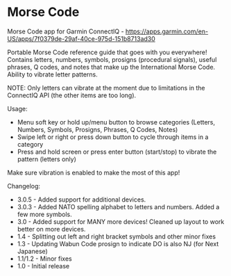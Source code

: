 # Morse Code
Morse Code app for Garmin ConnectIQ - https://apps.garmin.com/en-US/apps/7f0379de-29af-40ce-975d-151b8713ad30

Portable Morse Code reference guide that goes with you everywhere! Contains letters, numbers, symbols, prosigns (procedural signals), useful phrases, Q codes, and notes that make up the International Morse Code. Ability to vibrate letter patterns.

NOTE: Only letters can vibrate at the moment due to limitations in the ConnectIQ API (the other items are too long).

Usage:
* Menu soft key or hold up/menu button to browse categories (Letters, Numbers, Symbols, Prosigns, Phrases, Q Codes, Notes)
* Swipe left or right or press down button to cycle through items in a category
* Press and hold screen or press enter button (start/stop) to vibrate the pattern (letters only)

Make sure vibration is enabled to make the most of this app!

Changelog:
* 3.0.5 - Added support for additional devices.
* 3.0.3 - Added NATO spelling alphabet to letters and numbers. Added a few more symbols.
* 3.0 - Added support for MANY more devices! Cleaned up layout to work better on more devices.
* 1.4 - Splitting out left and right bracket symbols and other minor fixes
* 1.3 - Updating Wabun Code prosign to indicate DO is also NJ (for Next Japanese)
* 1.1/1.2 - Minor fixes
* 1.0 - Initial release
